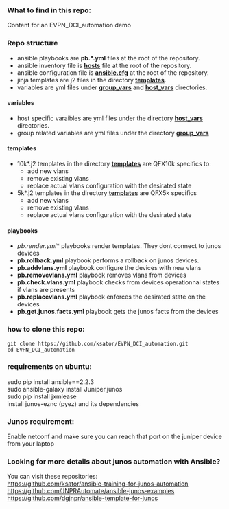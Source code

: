 ### What to find in this repo: 
Content for an EVPN_DCI_automation demo 

### Repo structure 
- ansible playbooks are **pb.*.yml** files at the root of the repository.    
- ansible inventory file is [**hosts**](https://github.com/ksator/EVPN_DCI_automation/blob/master/hosts) file at the root of the repository.    
- ansible configuration file is [**ansible.cfg**](https://github.com/ksator/EVPN_DCI_automation/blob/master/ansible.cfg) at the root of the repository.   
- jinja templates are j2 files in the directory [**templates**](https://github.com/ksator/EVPN_DCI_automation/tree/master/templates).    
- variables are yml files under [**group_vars**](https://github.com/ksator/EVPN_DCI_automation/tree/master/group_vars/all) and [**host_vars**](https://github.com/ksator/EVPN_DCI_automation/tree/master/host_vars) directories.   

#### variables 
- host specific varaibles are yml files under the directory [**host_vars**](https://github.com/ksator/EVPN_DCI_automation/tree/master/host_vars) directories.   
- group related variables are yml files under the directory [**group_vars**](https://github.com/ksator/EVPN_DCI_automation/tree/master/group_vars/all) 

#### templates
- 10k*.j2 templates in the directory [**templates**](https://github.com/ksator/EVPN_DCI_automation/tree/master/templates) are QFX10k specifics to:
   - add new vlans
   - remove existing vlans
   - replace actual vlans configuration with the desirated state
- 5k*.j2 templates in the directory [**templates**](https://github.com/ksator/EVPN_DCI_automation/tree/master/templates) are QFX5k specifics
   - add new vlans
   - remove existing vlans
   - replace actual vlans configuration with the desirated state

#### playbooks
- **pb.render*.yml** playbooks render templates. They dont connect to junos devices
- **pb.rollback.yml** playbook performs a rollback on junos devices. 
- **pb.addvlans.yml** playbook configure the devices with new vlans
- **pb.removevlans.yml** playbook removes vlans from devices
- **pb.check.vlans.yml** playbook checks from devices operationnal states if vlans are presents
- **pb.replacevlans.yml** playbook enforces the desirated state on the devices
- **pb.get.junos.facts.yml** playbook gets the junos facts from the devices  
  
### how to clone this repo: 
```
git clone https://github.com/ksator/EVPN_DCI_automation.git  
cd EVPN_DCI_automation
```
### requirements on ubuntu:  
sudo pip install ansible==2.2.3  
sudo ansible-galaxy install Juniper.junos    
sudo pip install jxmlease  
install junos-eznc (pyez) and its dependencies  
 
### Junos requirement: 
Enable netconf and make sure you can reach that port on the juniper device  from your laptop  

### Looking for more details about junos automation with Ansible?
You can visit these repositories:   
https://github.com/ksator/ansible-training-for-junos-automation  
https://github.com/JNPRAutomate/ansible-junos-examples  
https://github.com/dgjnpr/ansible-template-for-junos  

